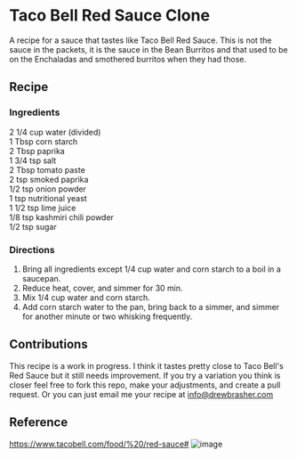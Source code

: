 # Taco Bell Red Sauce Clone
A recipe for a sauce that tastes like Taco Bell Red Sauce. This is not the sauce in the packets, it is the sauce in the Bean Burritos and that used to be on the Enchaladas and smothered burritos when they had those.

## Recipe
### Ingredients
2 1/4 cup water (divided) <br>
1 Tbsp corn starch <br>
2 Tbsp paprika <br>
1 3/4 tsp salt <br>
2 Tbsp tomato paste <br>
2 tsp smoked paprika <br>
1/2 tsp onion powder <br>
1 tsp nutritional yeast <br>
1 1/2 tsp lime juice <br>
1/8 tsp kashmiri chili powder <br>
1/2 tsp sugar

### Directions
1. Bring all ingredients except 1/4 cup water and corn starch to a boil in a saucepan.
2. Reduce heat, cover, and simmer for 30 min.
3. Mix 1/4 cup water and corn starch.
4. Add corn starch water to the pan, bring back to a simmer, and simmer for another minute or two whisking frequently.

## Contributions
This recipe is a work in progress. I think it tastes pretty close to Taco Bell's Red Sauce but it still needs improvement. If you try a variation you think is closer feel free to fork this repo, make your adjustments, and create a pull request. Or you can just email me your recipe at info@drewbrasher.com

## Reference
https://www.tacobell.com/food/%20/red-sauce#
![image](https://user-images.githubusercontent.com/9272802/180339401-5d772cfd-6e2b-456f-b19a-9cde90e1ddd2.png)
